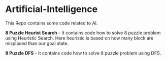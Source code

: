 # Artificial-Intelligence
This Repo contains some code related to AI.

**8 Puzzle Heurist Search** - It contains code how to solve 8 puzzle problem using Heuristic Search. Here heuristic is based on how many block are misplaced than our goal state.

**8 Puzzle DFS** - It contains code how to solve 8 puzzle problem using DFS.

